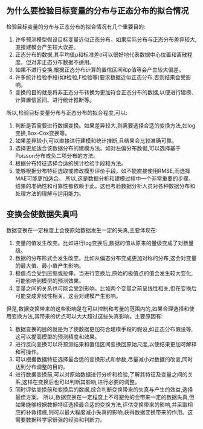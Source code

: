 ## 为什么要检验目标变量的分布与正态分布的拟合情况

检验目标变量的分布与正态分布的拟合情况有几个重要目的:
1. 许多预测模型假设目标变量近似正态分布。如果实际分布与正态分布差异较大,直接建模会产生较大误差。
2. 正态分布的数据,其平均值μ和标准差σ可以很好地代表数据中心位置和离散程度。但对非正态分布数据不适用。
3. 如果不进行变换,根据正态分布计算的置信区间和p值等会产生较大偏差。
4. 许多统计检验手段(如t检验,F检验等)要求数据近似正态分布,否则结果会受影响。
5. 变换的目的就是将非正态分布转换为更加符合正态分布的数据,以便进行建模、计算置信区间、进行统计推断等。

所以,检验目标变量分布与正态分布的拟合程度,可以:
1. 判断是否需要进行数据变换。如果差异较大,则需要选择合适的变换方法,如log变换,Box-Cox变换等。
2. 如果差异较小,可以直接进行建模和统计推断,且结果会比较准确可靠。
3. 选择更加适合该数据分布的建模方法。如对左偏分布数据,可以选择基于Poisson分布或负二项分布的方法。
4. 根据分布特征选择合适的统计检验手段和方法。
5. 能够根据分布特征选取或修改模型评价手段。如不能直接使用RMSE,而选择MAE可能更加适合。
所以,这是数据分析和建模过程中一个非常重要的步骤。结果的准确性和可靠性都依赖于此。这也考验数据分析人员对各种数据分布和处理方法的理解与运用能力。



## 变换会使数据失真吗

数据变换在一定程度上会使原始数据发生一定的失真,主要体现在:
1. 变量的值发生改变。比如进行log变换后,数据的值从原来的量级变成了对数量级。
2. 数据的分布形式会发生改变。比如从偏态分布变成更加对称的分布,这会对变量的最大值、最小值产生影响。
3. 极值点会受到压缩或拉伸。当进行变换后,原始的极值点的值会发生较大变化,可能影响到模型的预测效果。
4. 变量之间的关系也可能会受到影响。比如两个变量之前呈线性相关,但在变换后可能变成非线性相关。这会对建模产生影响。

但是,数据变换带来的这些影响是在可以控制和考量的范围内的,如果合理选择和使用变换方法,其带来的优点可以大大超过这些失真影响。主要原因有:
1. 数据变换的目的就是为了使数据更加符合建模手段的假设,如正态分布假设等,这可以提高模型的预测精度和效果。
2. 进行反向变换可以将预测结果和置信区间变换回原始尺度,以使结果更加可解释和可操作。
3. 可以根据数据特征选择最合适的变换形式和参数,尽量减小对数据的改变,同时达到分布调整的目的。
4. 进行数据变换前,可以对原始数据进行分析和检验,了解其特征及变量之间的关系,这样在变换后也可以判断其影响,进行必要的调整。
5. 同时评估变换前和变换后的数据,综合判断变换带来的失真与产生的效益,选择最佳方案。
所以,数据变换在一定程度上不可避免的会带来一定的数据失真,但如果能够根据数据特征选择最合适的变换方法,评估变换带来的影响,并采取相应的补救措施,则可以最大程度减小失真的影响,获得数据变换带来的作用。这需要数据科学家很强的经验和判断力。